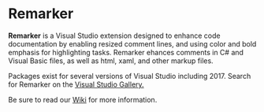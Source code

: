 # Remarker

**Remarker** is a Visual Studio extension designed to enhance code documentation by enabling resized comment lines, and using color and bold emphasis for highlighting tasks. Remarker ehances comments in C# and Visual Basic files, as well as html, xaml, and other markup files.

Packages exist for several versions of Visual Studio including 2017. Search for Remarker on the [Visual Studio Gallery.](https://marketplace.visualstudio.com/search?term=remarker&target=VS&category=All%20categories&vsVersion=&sortBy=Relevance)

Be sure to read our [Wiki](https://github.com/jgyo/remarker/wiki) for more information.

